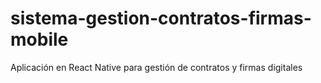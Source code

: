# sistema-gestion-contratos-firmas-mobile
Aplicación en React Native para gestión de contratos y firmas digitales
